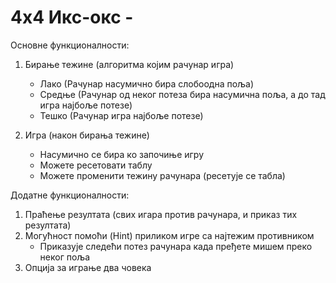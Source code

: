 # 4x4  Икс-окс - 

Основне функционалности:

1. Бирање тежине (алгоритма којим рачунар игра)
    - Лако (Рачунар насумично бира слобоодна поља)
    - Средње (Рачунар од неког потеза бира насумична поља, а до тад игра најбоље потезе)
    - Тешко (Рачунар игра најбоље потезе)

2. Игра (након бирања тежине)
    - Насумично се бира ко започиње игру
    - Можете ресетовати таблу
    - Можете променити тежину рачунара (ресетује се табла)

Додатне функционалности:

1. Праћење резултата (свих игара против рачунара, и приказ тих резултата)
2. Могућност помоћи (Hint) приликом игре са најтежим противником
    - Приказује следећи потез рачунара када пређете мишем преко неког поља
3. Опција за играње два човека